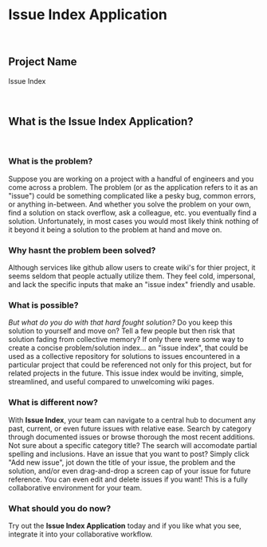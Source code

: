 # Issue Index Application

<br>

## Project Name
Issue Index 

<br>












## What is the Issue Index Application?

<br>

### What is the problem?
Suppose you are working on a project with a handful of engineers and you come across a problem. The problem (or as the application refers to it as an "issue") could be something complicated like a pesky bug, common errors, or anything in-between. And whether you solve the problem on your own, find a solution on stack overflow, ask a colleague, etc. you eventually find a solution. Unfortunately, in most cases you would most likely think nothing of it beyond it being a solution to the problem at hand and move on.

### Why hasnt the problem been solved?
Although services like github allow users to create wiki's for thier project, it seems seldom that people actually utilize them. They feel cold, impersonal, and lack the specific inputs that make an "issue index" friendly and usable.

### What is possible?
*But what do you do with that hard fought solution?* Do you keep this solution to yourself and move on? Tell a few people but then risk that solution fading from collective memory? If only there were some way to create a concise problem/solution index... an "issue index", that could be used as a collective repository for solutions to issues encountered in a particular project that could be referenced not only for this project, but for related projects in the future. This issue index would be inviting, simple, streamlined, and useful compared to unwelcoming wiki pages.

### What is different now?
With **Issue Index**, your team can navigate to a central hub to document any past, current, or even future issues with relative ease. Search by category through documented issues or browse thorough the most recent additions. Not sure about a specific category title? The search will accomodate partial spelling and inclusions. Have an issue that you want to post? Simply click "Add new issue", jot down the title of your issue, the problem and the solution, and/or even drag-and-drop a screen cap of your issue for future reference. You can even edit and delete issues if you want! This is a fully collaborative environment for your team.

### What should you do now?
Try out the **Issue Index Application** today and if you like what you see, integrate it into your collaborative workflow.
